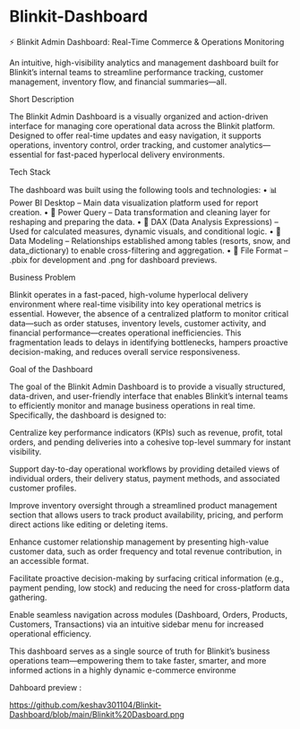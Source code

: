 # Blinkit-Dashboard
⚡ Blinkit Admin Dashboard: Real-Time Commerce & Operations Monitoring

An intuitive, high-visibility analytics and management dashboard built for Blinkit’s internal teams to streamline performance tracking, customer management, inventory flow, and financial summaries—all.

Short Description

The Blinkit Admin Dashboard is a visually organized and action-driven interface for managing core operational data across the Blinkit platform. Designed to offer real-time updates and easy navigation, it supports operations, inventory control, order tracking, and customer analytics—essential for fast-paced hyperlocal delivery environments.

Tech Stack

The dashboard was built using the following tools and technologies:
• 📊 Power BI Desktop – Main data visualization platform used for report creation.
• 📂 Power Query – Data transformation and cleaning layer for reshaping and preparing the data.
• 🧠 DAX (Data Analysis Expressions) – Used for calculated measures, dynamic visuals, and conditional logic.
• 📝 Data Modeling – Relationships established among tables (resorts, snow, and data_dictionary) to enable cross-filtering and aggregation.
• 📁 File Format – .pbix for development and .png for dashboard previews.

Business Problem

Blinkit operates in a fast-paced, high-volume hyperlocal delivery environment where real-time visibility into key operational metrics is essential. However, the absence of a centralized platform to monitor critical data—such as order statuses, inventory levels, customer activity, and financial performance—creates operational inefficiencies. This fragmentation leads to delays in identifying bottlenecks, hampers proactive decision-making, and reduces overall service responsiveness.

Goal of the Dashboard

The goal of the Blinkit Admin Dashboard is to provide a visually structured, data-driven, and user-friendly interface that enables Blinkit’s internal teams to efficiently monitor and manage business operations in real time. Specifically, the dashboard is designed to:

Centralize key performance indicators (KPIs) such as revenue, profit, total orders, and pending deliveries into a cohesive top-level summary for instant visibility.

Support day-to-day operational workflows by providing detailed views of individual orders, their delivery status, payment methods, and associated customer profiles.

Improve inventory oversight through a streamlined product management section that allows users to track product availability, pricing, and perform direct actions like editing or deleting items.

Enhance customer relationship management by presenting high-value customer data, such as order frequency and total revenue contribution, in an accessible format.

Facilitate proactive decision-making by surfacing critical information (e.g., payment pending, low stock) and reducing the need for cross-platform data gathering.

Enable seamless navigation across modules (Dashboard, Orders, Products, Customers, Transactions) via an intuitive sidebar menu for increased operational efficiency.

This dashboard serves as a single source of truth for Blinkit’s business operations team—empowering them to take faster, smarter, and more informed actions in a highly dynamic e-commerce environme

Dahboard preview :

https://github.com/keshav301104/Blinkit-Dashboard/blob/main/Blinkit%20Dasboard.png

